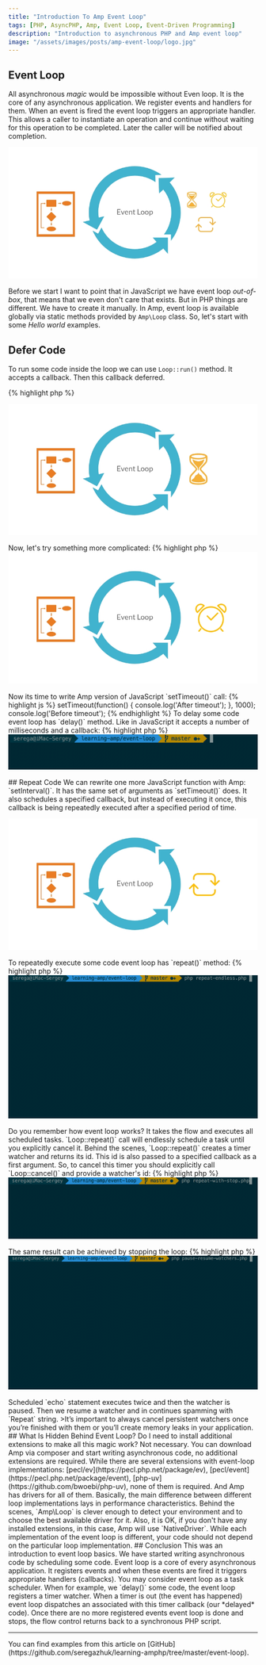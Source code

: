 ```yaml
---
title: "Introduction To Amp Event Loop"
tags: [PHP, AsyncPHP, Amp, Event Loop, Event-Driven Programming]
description: "Introduction to asynchronous PHP and Amp event loop"
image: "/assets/images/posts/amp-event-loop/logo.jpg" 
---
```


## Event Loop

All asynchronous *magic* would be impossible without Even loop. It is the core of any asynchronous application. We register events and handlers for them. When an event is fired the event loop triggers an appropriate handler. This allows a caller to instantiate an operation and continue without waiting for this operation to be completed. Later the caller will be notified about completion.

<p class="text-center image">
    <img src="/assets/images/posts/amp-event-loop/logo.jpg" alt="event-loop-logo" class="">
</p>

Before we start I want to point that in JavaScript we have event loop *out-of-box*, that means that we even don't care that exists. But in PHP things are different. We have to create it manually. In Amp, event loop is available globally via static methods provided by `Amp\Loop` class.
 So, let's start with some *Hello world* examples.

## Defer Code

To run some code inside the loop we can use `Loop::run()` method. It accepts a callback. Then this callback deferred. 

{% highlight php %}
<?php 

use Amp\Loop;

echo 'Before event loop' . PHP_EOL;

Loop::run(function ()  {
    echo 'We are inside a loop' . PHP_EOL;
});

echo 'After event loop' . PHP_EOL;
{% endhighlight %}

This snippet is not really very interesting, the code here looks *synchronous* even if it uses an event loop. When running this script we receive an expected output:

{% highlight bash %}
Before event loop
We are inside a loop
After event loop
{% endhighlight %}

But it perfectly illustrates the integration of the event loop into a synchronous PHP script. Everything before the loop executes synchronously as it is. Then event loop receives flow control and executes everything inside it. When all schedules tasks are done (or you explicitly stop the loop with `Loop::stop()` call), the flow control leaves the loop and continues synchronously executing the script.

<p class="text-center image">
    <img src="/assets/images/posts/amp-event-loop/defer-logo.jpg" alt="event-loop-defer-logo" class="">
</p>

Now, let's try something more complicated:

{% highlight php %}
<?php

Loop::run(function ()  {
    Loop::defer(function() {
        echo 'deferred code' . PHP_EOL;
    });
    echo 'inside loop' . PHP_EOL;
});
{% endhighlight %}

With this script we now can see asynchronous execution and that the flow has changed:

{% highlight bash %}
inside loop
deferred code
{% endhighlight %}

That happens because when we schedule some code with `Loop::defer()` this code is deferred to execute in the next iteration of the event loop. In our example, the first iteration of the loop has one `echo 'inside loop' . PHP_EOL` call. The scheduled code will be executed when all code in the first iteration is done.  

Actually `Loop::run()` implicitly defers passed callback. This can be demonstrated by scheduling a callback before running the loop:

{% highlight php %}
<?php

Loop::defer(function() {
    echo 'first iteration' . PHP_EOL;
});

Loop::run(function ()  {
    Loop::defer(function() {
        echo 'third iteration' . PHP_EOL;
    });
    echo 'second iteration' . PHP_EOL;
});
{% endhighlight %}

The output shows that the first deferred callback is executed before the callback, which is passed to `Loop::run()` call:

{% highlight bash %}
first iteration
second iteration
third iteration
{% endhighlight %}

## Delay Code

<p class="text-center image">
    <img src="/assets/images/posts/amp-event-loop/timer-logo.jpg" alt="event-loop-timer-logo" class="">
</p>

Now its time to write Amp version of JavaScript `setTimeout()` call:

{% highlight js %}
setTimeout(function() {
    console.log('After timeout');
}, 1000);

console.log('Before timeout');
{% endhighlight %}

To delay some code event loop has `delay()` method. Like in JavaScript it accepts a number of milliseconds and a callback:

{% highlight php %}
<?php

Loop::run(function () {
    Loop::delay(1000, function() {
        echo date('H:i:s') . ' After timeout' . PHP_EOL;
    });
    echo date('H:i:s') . ' Before timeout' . PHP_EOL;
});
{% endhighlight %}

Execute it and we receive exactly the same results as with JavaScript! Asynchronous code, cool!


<p class="">
    <img src="/assets/images/posts/amp-event-loop/delay.gif" alt="delay" class="">
</p>

## Repeat Code

We can rewrite one more JavaScript function with Amp: `setInterval()`. It has the same set of arguments as `setTimeout()` does. It also schedules a specified callback, but instead of executing it once, this callback is being repeatedly executed after a specified period of time. 

<p class="text-center image">
    <img src="/assets/images/posts/amp-event-loop/repeat-logo.jpg" alt="event-loop-repeat-logo" class="">
</p>

To repeatedly execute some code event loop has `repeat()` method:

{% highlight php %}
<?php

Loop::run(function ()  {
    Loop::repeat(500, function () {
        echo 'Hello world' . PHP_EOL;
    });
});
{% endhighlight %}

This is Amp version of this JavaScript `setInterval()` call:

{% highlight js %}
setInterval(function () {
    console.log('Hello world'); 
}, 500);
{% endhighlight %}

If you run this code you will see that it endlessly spams your terminal with `Hello world` string. Why? 

<p class="">
    <img src="/assets/images/posts/amp-event-loop/repeat-endless.gif" alt="repeat-endless" class="">
</p>

Do you remember how event loop works? It takes the flow and executes all scheduled tasks. `Loop::repeat()` call will endlessly schedule a task until you explicitly cancel it. Behind the scenes, `Loop::repeat()` creates a timer watcher and returns its id. This id is also passed to a specified callback as a first argument. So, to cancel this timer you should explicitly call `Loop::cancel()` and provide a watcher's id:


{% highlight php %}
<?php

Loop::run(function () {
    Loop::repeat(500, function ($watcherId) {
        static $counter = 1;
        if($counter == 5) {
            Loop::cancel($watcherId);
        }
        echo 'Hello world' . PHP_EOL;
        $counter++;
    });
});

echo 'After the loop' . PHP_EOL;
{% endhighlight %}

The code above output `Hello world` five times and then cancels the timer. 

<p class="">
    <img src="/assets/images/posts/amp-event-loop/repeat-with-stop.gif" alt="repeat-with-stop" class="">
</p>

The same result can be achieved by stopping the loop:

{% highlight php %}
<?php 

Loop::run(function () {
    Loop::repeat(500, function () {
        static $counter = 1;
        if($counter == 5) {
            Loop::stop();
        }
        echo 'Hello world' . PHP_EOL;
        $counter++;
    });
});
{% endhighlight %}

## Watchers
Every time when we schedule some code with `defer()`, `repeat()` or `delay()` behind the scenes event loop creates a timer watcher. This timer watcher contains information about callback, data associated with it, timer id, and the way this callback will be executed (once, once after a given time or repeatedly). All watchers can be canceled via `Loop::cancel()`, but in situations when you need to repeatedly cancel and register them it is preferred to pause and then resume the watcher.

`Loop::disable($watcherId)` method pauses a watcher with a specified id. To resume a paused watcher use `Loop::enable($watcherId)`:

{% highlight php %}
<?php 

$watcherId = Loop::repeat(500, function() {
    echo 'Repeat' . PHP_EOL;
});

Loop::delay(1500, function() use ($watcherId) {
    echo 'Pausing watcher' . PHP_EOL;
    Loop::disable($watcherId);
});

Loop::delay(2000, function() use ($watcherId){
    echo 'Resuming watcher' . PHP_EOL;
    Loop::enable($watcherId);
});

Loop::run();
{% endhighlight %}

In the snippet above we schedule code `echo 'Repeat' . PHP_EOL` to repeatedly execute every half a second. Then we set up two delays: the first one pauses our *repeated code*, then the second one resumes it. If you run this code you will see the following:

<p class="">
    <img src="/assets/images/posts/amp-event-loop/pause-resume-watchers.gif" alt="pause-resume-watchers" class="">
</p>


Scheduled `echo` statement executes twice and then the watcher is paused. Then we resume a watcher and in continues spamming with `Repeat` string.

>It’s important to always cancel persistent watchers once you’re finished with them or you’ll create memory leaks in your application. 

## What Is Hidden Behind Event Loop?

Do I need to install additional extensions to make all this magic work? Not necessary. You can download Amp via composer and start writing asynchronous code, no additional extensions are required. While there are several extensions with event-loop implementations: [pecl/ev](https://pecl.php.net/package/ev), [pecl/event](https://pecl.php.net/package/event), [php-uv](https://github.com/bwoebi/php-uv), none of them is required. And Amp has drivers for all of them. Basically, the main difference between different loop implementations lays in performance characteristics. Behind the scenes, `Amp\Loop` is clever enough to detect your environment and to choose the best available driver for it. Also, it is OK, if you don't have any installed extensions, in this case, Amp will use `NativeDriver`. While each implementation of the event loop is different, your code should not depend on the particular loop implementation. 

## Conclusion
This was an introduction to event loop basics. We have started writing asynchronous code by scheduling some code. Event loop is a core of every asynchronous application. It registers events and when these events are fired it triggers appropriate handlers (callbacks). You may consider event loop as a task scheduler. When for example, we `delay()` some code, the event loop registers a timer watcher. When a timer is out (the event has happened) event loop dispatches an associated with this timer callback (our *delayed* code). Once there are no more registered events event loop is done and stops, the flow control returns back to a synchronous PHP script.


<hr>
You can find examples from this article on [GitHub](https://github.com/seregazhuk/learning-amphp/tree/master/event-loop).
